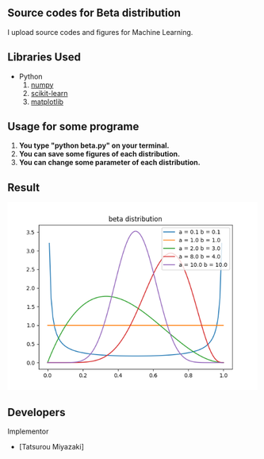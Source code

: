 Source codes for Beta distribution
 ---
 
I upload source codes and figures for Machine Learning.

Libraries Used
---
- Python
  1. [numpy](http://www.numpy.org/)
  2. [scikit-learn](http://scikit-learn.org/stable/)
  3. [matplotlib](https://matplotlib.org)
  
Usage for some programe
---
1. __You type "python beta.py" on your terminal.__
2. __You can save some figures of each distribution.__
3. __You can change some parameter of each distribution.__

Result
---
![beta distribution](beta.png)

Developers
---
Implementor
 - [Tatsurou Miyazaki]
